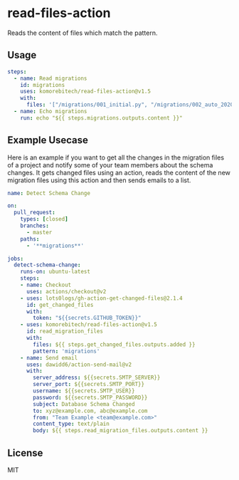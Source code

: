 # read-files-action

Reads the content of files which match the pattern.

## Usage

```yaml
steps:
  - name: Read migrations
    id: migrations
    uses: komorebitech/read-files-action@v1.5
    with:
      files: '["/migrations/001_initial.py", "/migrations/002_auto_2020_08_11_545462.py"]'
  - name: Echo migrations
    run: echo "${{ steps.migrations.outputs.content }}"
```

## Example Usecase

Here is an example if you want to get all the changes in the migration files of a project and notify some of your team members about the schema changes.
It gets changed files using an action, reads the content of the new migration files using this action and then sends emails to a list.

```yaml
name: Detect Schema Change

on:
  pull_request:
    types: [closed]
    branches:
      - master
    paths:
      - '**migrations**'

jobs:
  detect-schema-change:
    runs-on: ubuntu-latest
    steps:
    - name: Checkout
      uses: actions/checkout@v2
    - uses: lots0logs/gh-action-get-changed-files@2.1.4
      id: get_changed_files
      with:
        token: "${{secrets.GITHUB_TOKEN}}"
    - uses: komorebitech/read-files-action@v1.5
      id: read_migration_files
      with:
        files: ${{ steps.get_changed_files.outputs.added }}
        pattern: 'migrations'
    - name: Send email
      uses: dawidd6/action-send-mail@v2
      with:
        server_address: ${{secrets.SMTP_SERVER}}
        server_port: ${{secrets.SMTP_PORT}}
        username: ${{secrets.SMTP_USER}}
        password: ${{secrets.SMTP_PASSWORD}}
        subject: Database Schema Changed
        to: xyz@example.com, abc@example.com
        from: "Team Example <team@example.com>"
        content_type: text/plain
        body: ${{ steps.read_migration_files.outputs.content }}
```

## License

MIT
